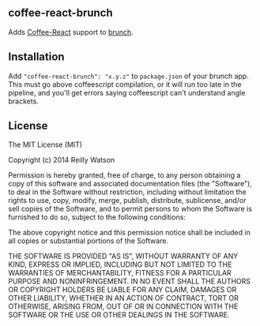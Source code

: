 ## coffee-react-brunch
Adds [Coffee-React](https://github.com/jsdf/coffee-react) support to
[brunch](http://brunch.io).

## Installation
Add `"coffee-react-brunch": "x.y.z"` to `package.json` of your brunch app.
This must go above coffeescript compilation, or it will run too late in the
pipeline, and you'll get errors saying coffeescript can't understand angle
brackets.


## License

The MIT License (MIT)

Copyright (c) 2014 Reilly Watson

Permission is hereby granted, free of charge, to any person obtaining a copy
of this software and associated documentation files (the "Software"), to deal
in the Software without restriction, including without limitation the rights
to use, copy, modify, merge, publish, distribute, sublicense, and/or sell
copies of the Software, and to permit persons to whom the Software is
furnished to do so, subject to the following conditions:

The above copyright notice and this permission notice shall be included in
all copies or substantial portions of the Software.

THE SOFTWARE IS PROVIDED "AS IS", WITHOUT WARRANTY OF ANY KIND, EXPRESS OR
IMPLIED, INCLUDING BUT NOT LIMITED TO THE WARRANTIES OF MERCHANTABILITY,
FITNESS FOR A PARTICULAR PURPOSE AND NONINFRINGEMENT. IN NO EVENT SHALL THE
AUTHORS OR COPYRIGHT HOLDERS BE LIABLE FOR ANY CLAIM, DAMAGES OR OTHER
LIABILITY, WHETHER IN AN ACTION OF CONTRACT, TORT OR OTHERWISE, ARISING FROM,
OUT OF OR IN CONNECTION WITH THE SOFTWARE OR THE USE OR OTHER DEALINGS IN
THE SOFTWARE.
